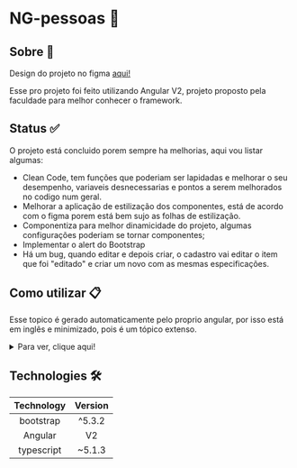 # NG-pessoas 🚀

## Sobre 📘
<!--![Gif-3](https://github.com/KaueSanchesG/estacionamento_client/assets/95658722/e55aaed2-5e84-4a2e-a901-6152fe5ce77d)-->
Design do projeto no figma [aqui!](https://www.figma.com/file/3jq0QTCzhcaPQmaZm4ILsX/NG-pessoas-design?type=design&node-id=0%3A1&mode=design&t=LLyUgHe0PPRyuXyb-1)

Esse pro projeto foi feito utilizando Angular V2, projeto proposto pela faculdade para melhor conhecer o framework.

## Status ✅

O projeto está concluido porem sempre ha melhorias, aqui vou listar algumas:

* Clean Code, tem funções que poderiam ser lapidadas e melhorar o seu desempenho, variaveis desnecessarias e pontos a serem melhorados no codigo num geral.
* Melhorar a aplicação de estilização dos componentes, está de acordo com o figma porem está bem sujo as folhas de estilização.
* Componentiza para melhor dinamicidade do projeto, algumas configurações poderiam se tornar componentes; 
* Implementar o alert do Bootstrap
* Há um bug, quando editar e depois criar, o cadastro vai editar o item que foi "editado" e criar um novo com as mesmas especificações.

## Como utilizar 📋

Esse topico é gerado automaticamente pelo proprio angular, por isso está em inglês e minimizado, pois é um tópico extenso.
<details>
  <summary>Para ver, clique aqui!</summary>
  
# Pessoas

This project was generated with [Angular CLI](https://github.com/angular/angular-cli) version 16.2.4.

## Development server

Run `ng serve` for a dev server. Navigate to `http://localhost:4200/`. The application will automatically reload if you change any of the source files.

## Code scaffolding

Run `ng generate component component-name` to generate a new component. You can also use `ng generate directive|pipe|service|class|guard|interface|enum|module`.

## Build

Run `ng build` to build the project. The build artifacts will be stored in the `dist/` directory.

## Running unit tests

Run `ng test` to execute the unit tests via [Karma](https://karma-runner.github.io).

## Running end-to-end tests

Run `ng e2e` to execute the end-to-end tests via a platform of your choice. To use this command, you need to first add a package that implements end-to-end testing capabilities.

## Further help

To get more help on the Angular CLI use `ng help` or go check out the [Angular CLI Overview and Command Reference](https://angular.io/cli) page.
  
</details>


## Technologies 🛠️

|      Technology      | Version |
|:--------------------:|:-------:|
|       bootstrap      |  ^5.3.2 |
|        Angular       |    V2   |
|      typescript      |  ~5.1.3 |




